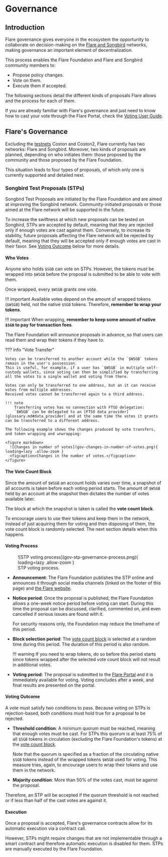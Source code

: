 # Governance

## Introduction

Flare governance gives everyone in the ecosystem the opportunity to collaborate on decision-making on the [Flare and Songbird](network-configs.md) networks, making governance an important element of decentralization.

This process enables the Flare Foundation and Flare and Songbird community members to:

* Propose policy changes.
* Vote on them.
* Execute them if accepted.

The following sections detail the different kinds of proposals Flare allows and the process for each of them.

If you are already familiar with Flare's governance and just need to know how to cast your vote through the Flare Portal, check the [Voting User Guide](../user/governance/voting.md).

## Flare's Governance

Excluding the [testnets](glossary.md#test_network) Coston and Coston2, Flare currently has two networks: Flare and Songbird.
Moreover, two kinds of proposals are planned, depending on who initiates them: those proposed by the community and those proposed by the Flare Foundation.

This situation leads to four types of proposals, of which only one is currently supported and detailed next.

### Songbird Test Proposals (STPs)

Songbird Test Proposals are initiated by the Flare Foundation and are aimed at improving the Songbird network.
Community-initiated proposals or those aimed at the Flare network will be supported in the future.

To increase the swiftness at which new proposals can be tested on Songbird, STPs are accepted by default, meaning that they are rejected only if enough votes are cast against them.
Conversely, to increase its stability, future proposals affecting the Flare network will be rejected by default, meaning that they will be accepted only if enough votes are cast in their favor. See [Voting Outcome](#voting-outcome) below for more details.

#### Who Votes

Anyone who holds `$SGB` can vote on STPs.
However, the tokens must be wrapped into `$WSGB` before the proposal is submitted to be able to vote with them.

Once wrapped, every `$WSGB` grants one vote.

!!! important
    Available votes depend on the amount of wrapped tokens (`$WSGB`) held, not the native `$SGB` tokens.
    Therefore, **remember to wrap your tokens**.

!!! important
    When wrapping, **remember to keep some amount of native `$SGB` to pay for transaction fees**.

The Flare Foundation will announce proposals in advance, so that users can read them and wrap their tokens if they have to.

??? info "Vote Transfer"

    Votes can be transferred to another account while the `$WSGB` tokens remain in the user's possession.
    This is useful, for example, if a user has `$WSGB` in multiple self-custody wallets, since voting can then be simplified by transferring all the votes to a single wallet and voting from there.

    Votes can only be transferred to one address, but an it can receive votes from multiple addresses.
    Received votes cannot be transferred again to a third address.

    !!! note
        Transferring votes has no connection with FTSO delegation:
        `$WSGB` can be delegated to an [FTSO data provider](glossary.md#data_provider) and at the same time the votes it grants can be transferred to a different address.

    The following example shows the changes produced by vote transfers, and token wrapping and unwrapping:

    <figure markdown>
      ![Changes in number of votes](gov-changes-in-number-of-votes.png){ loading=lazy .allow-zoom }
      <figcaption>Changes in the number of votes.</figcaption>
    </figure>

#### The Vote Count Block

Since the amount of `$WSGB` an account holds varies over time, a snapshot of all accounts is taken before each voting period starts.
The amount of `$WSGB` held by an account at the snapshot then dictates the number of votes available later.

The block at which the snapshot is taken is called the **vote count block**.

To encourage users to use their tokens and keep them in the network, instead of just acquiring them for voting and then disposing of them, the vote count block is randomly selected.
The next section details when this happens.

#### Voting Process

<figure markdown>
  ![STP voting process](gov-stp-governance-process.png){ loading=lazy .allow-zoom }
  <figcaption>STP voting process.</figcaption>
</figure>

* **Announcement**: The Flare Foundation publishes the STP online and announces it through social media channels (linked on the footer of this page) and [the Flare website](https://flare.network).

* **Notice period**: Once the proposal is published, the Flare Foundation allows a one-week notice period before voting can start.
    During this time the proposal can be discussed, clarified, commented on, and even cancelled if serious issues are found with it.

    For security reasons only, the Foundation may reduce the timeframe of this period.

* **Block selection period**: The [vote count block](#the-vote-count-block) is selected at a random time during this period.
    The duration of this period is also random.

    !!! warning
        If you need to wrap tokens, do so before this period starts since tokens wrapped after the selected vote count block will not result in additional votes.

* **Voting period**: The proposal is submitted to the [Flare Portal](https://portal.flare.network) and it is immediately available for voting.
    Voting concludes after a week, and final results are presented on the portal.

#### Voting Outcome

A vote must satisfy two conditions to pass.
Because voting on STPs is rejection-based, both conditions must hold true for a proposal to be rejected.

* **Threshold condition**: A minimum quorum must be reached, meaning that enough votes must be cast.
    For STPs this quorum is at least 75% of all `$SGB` tokens in circulation (excluding the Flare Foundation's tokens) at the [vote count block](#the-vote-count-block).

    Note that the quorum is specified as a fraction of the circulating native `$SGB` tokens instead of the wrapped tokens `$WSGB` used for voting.
    This measure tries, again, to encourage users to wrap their tokens and use them in the network.

* **Majority condition**: More than 50% of the votes cast, must be against the proposal.

Therefore, an STP will be accepted if the quorum threshold is not reached or if less than half of the cast votes are against it.

#### Execution

Once a proposal is accepted, Flare's governance contracts allow for its automatic execution via a contract call.

However, STPs might require changes that are not implementable through a smart contract and therefore automatic execution is disabled for them.
STPs are manually executed by the Flare Foundation.
